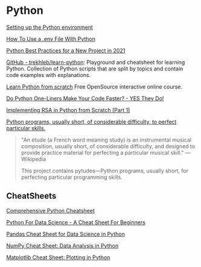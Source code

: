 # Python

[Setting up the Python environment](https://packaging.python.org/guides/installing-using-pip-and-virtual-environments/)

[How To Use a .env File With Python](https://lovelacecoding.hashnode.dev/how-to-use-a-env-file-with-python)

[Python Best Practices for a New Project in 2021](https://mitelman.engineering/blog/python-best-practice/automating-python-best-practices-for-a-new-project/)

[GitHub - trekhleb/learn-python](https://github.com/trekhleb/learn-python): Playground and cheatsheet for learning Python. Collection of Python scripts that are split by topics and contain code examples with explanations.

[Learn Python from scratch](https://futurecoder.io/) Free OpenSource interactive online course.

[Do Python One-Liners Make Your Code Faster? - YES They Do!](https://dev.to/naveenkumarmd/do-python-one-liners-make-your-code-faster-514f)

[Implementing RSA in Python from Scratch (Part 1)](https://coderoasis.com/implementing-rsa-from-scratch-in-python/)

[Python programs, usually short, of considerable difficulty, to perfect particular skills.](https://github.com/norvig/pytudes)

> "An étude (a French word meaning study) is an instrumental musical composition, usually short, of considerable difficulty, and designed to provide practice material for perfecting a particular musical skill." — Wikipedia
> 
> This project contains pytudes—Python programs, usually short, for perfecting particular programming skills.

## CheatSheets

[Comprehensive Python Cheatsheet](https://gto76.github.io/python-cheatsheet/)

[Python For Data Science - A Cheat Sheet For Beginners](https://www.datacamp.com/community/tutorials/python-data-science-cheat-sheet-basics)

[Pandas Cheat Sheet for Data Science in Python](https://www.datacamp.com/community/blog/python-pandas-cheat-sheet)

[NumPy Cheat Sheet: Data Analysis in Python](https://www.datacamp.com/community/blog/python-numpy-cheat-sheet)

[Matplotlib Cheat Sheet: Plotting in Python](https://www.datacamp.com/community/blog/python-matplotlib-cheat-sheet)

